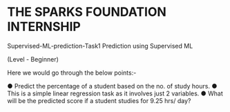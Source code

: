 # THE SPARKS FOUNDATION INTERNSHIP

Supervised-ML-prediction-Task1
Prediction using Supervised ML

(Level - Beginner)

Here we would go through the below points:-

● Predict the percentage of a student based on the no. of study hours. 
● This is a simple linear regression task as it involves just 2 variables. 
● What will be the predicted score if a student studies for 9.25 hrs/ day?
